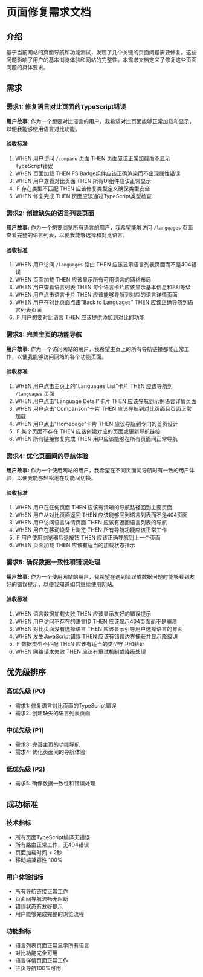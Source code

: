 # 页面修复需求文档

## 介绍

基于当前网站的页面导航和功能测试，发现了几个关键的页面问题需要修复。这些问题影响了用户的基本浏览体验和网站的完整性。本需求文档定义了修复这些页面问题的具体要求。

## 需求

### 需求1: 修复语言对比页面的TypeScript错误

**用户故事:** 作为一个想要对比语言的用户，我希望对比页面能够正常加载和显示，以便我能够使用语言对比功能。

#### 验收标准

1. WHEN 用户访问 `/compare` 页面 THEN 页面应该正常加载而不显示TypeScript错误
2. WHEN 页面加载 THEN FSIBadge组件应该正确渲染而不出现属性错误
3. WHEN 用户查看对比页面 THEN 所有UI组件应该正常显示
4. IF 存在类型不匹配 THEN 应该修复类型定义确保类型安全
5. WHEN 修复完成 THEN 页面应该通过TypeScript类型检查

### 需求2: 创建缺失的语言列表页面

**用户故事:** 作为一个想要浏览所有语言的用户，我希望能够访问 `/languages` 页面查看完整的语言列表，以便我能够选择和对比语言。

#### 验收标准

1. WHEN 用户访问 `/languages` 路由 THEN 应该显示语言列表页面而不是404错误
2. WHEN 页面加载 THEN 应该显示所有可用语言的网格布局
3. WHEN 用户查看语言列表 THEN 每个语言卡片应该显示基本信息和FSI等级
4. WHEN 用户点击语言卡片 THEN 应该能够导航到对应的语言详情页面
5. WHEN 用户在对比页面点击"Back to Languages" THEN 应该正确导航到语言列表页面
6. IF 用户想要对比语言 THEN 应该提供添加到对比的功能

### 需求3: 完善主页的功能导航

**用户故事:** 作为一个访问网站的用户，我希望主页上的所有导航链接都能正常工作，以便我能够访问网站的各个功能页面。

#### 验收标准

1. WHEN 用户点击主页上的"Languages List"卡片 THEN 应该导航到 `/languages` 页面
2. WHEN 用户点击"Language Detail"卡片 THEN 应该导航到示例语言详情页面
3. WHEN 用户点击"Comparison"卡片 THEN 应该导航到对比页面且页面正常加载
4. WHEN 用户点击"Homepage"卡片 THEN 应该导航到专门的首页设计
5. IF 某个页面不存在 THEN 应该创建对应的页面或更新导航链接
6. WHEN 所有链接修复完成 THEN 用户应该能够在所有页面间正常导航

### 需求4: 优化页面间的导航体验

**用户故事:** 作为一个使用网站的用户，我希望在不同页面间导航时有一致的用户体验，以便我能够轻松地在功能间切换。

#### 验收标准

1. WHEN 用户在任何页面 THEN 应该有清晰的导航路径回到主要页面
2. WHEN 用户从对比页面返回 THEN 应该能够回到语言列表而不是404页面
3. WHEN 用户访问语言详情页面 THEN 应该有返回语言列表的导航
4. WHEN 用户在移动设备上浏览 THEN 所有导航功能应该正常工作
5. IF 用户使用浏览器后退按钮 THEN 应该正确导航到上一个页面
6. WHEN 页面加载 THEN 应该有适当的加载状态指示

### 需求5: 确保数据一致性和错误处理

**用户故事:** 作为一个使用网站的用户，我希望在遇到错误或数据问题时能够看到友好的错误提示，以便我知道如何继续使用网站。

#### 验收标准

1. WHEN 语言数据加载失败 THEN 应该显示友好的错误提示
2. WHEN 用户访问不存在的语言ID THEN 应该显示404页面而不是崩溃
3. WHEN 对比页面没有选择语言 THEN 应该显示引导用户选择语言的界面
4. WHEN 发生JavaScript错误 THEN 应该有错误边界捕获并显示降级UI
5. IF 数据类型不匹配 THEN 应该有适当的类型守卫和验证
6. WHEN 网络请求失败 THEN 应该有重试机制或降级处理

## 优先级排序

### 高优先级 (P0)
- 需求1: 修复语言对比页面的TypeScript错误
- 需求2: 创建缺失的语言列表页面

### 中优先级 (P1)  
- 需求3: 完善主页的功能导航
- 需求4: 优化页面间的导航体验

### 低优先级 (P2)
- 需求5: 确保数据一致性和错误处理

## 成功标准

### 技术指标
- 所有页面TypeScript编译无错误
- 所有路由正常工作，无404错误
- 页面加载时间 < 2秒
- 移动端兼容性 100%

### 用户体验指标
- 所有导航链接正常工作
- 页面间导航流畅无阻断
- 错误状态有友好提示
- 用户能够完成完整的浏览流程

### 功能指标
- 语言列表页面正常显示所有语言
- 对比功能完全可用
- 语言详情页面正常工作
- 主页导航100%可用